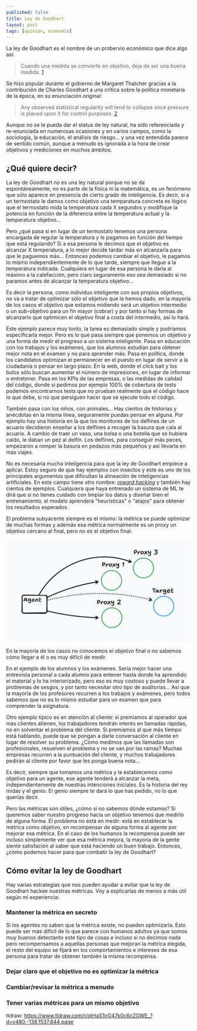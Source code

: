 ```yaml
---
published: false
title: Ley de Goodhart
layout: post
tags: [opinión, economía]
---
```


La ley de Goodhart es el nombre de un probervio económico que dice algo así:

> Cuando una medida se convierte en objetivo, deja de ser una buena medida. [1](https://en.wikipedia.org/wiki/Goodhart%27s_law)

Se hizo popular durante el gobierno de Margaret Thatcher gracias a la contribución de Charles Goodhart a una crítica sobre la política monetaria de la época, en su enunciación original:

> Any observed statistical regularity will tend to collapse once pressure is placed upon it for control purposes. [2](https://link.springer.com/chapter/10.1007/978-1-349-17295-5_4)

Aunque no se le pueda dar el status de ley natural, ha sido referenciada y re-enunciada en numerosas ocasiones y en varios campos, como la sociología, la educación, el análisis de riesgo... y una vez entendida parece de sentido común, aunque a menudo es ignorada a la hora de crear objetivos y mediciones en muchos ámbitos.

## ¿Qué quiere decir?

La ley de Goodhart no es una ley natural porque no se da espontáneamente, no es parte de la física ni la matemática, es un fenómeno que sólo aparece en presencia de cierto grado de inteligencia. Es decir, si a un termostato le damos como objetivo una temparatura concreta es lógico que el termostato mida la temperatura cada X segundos y modifique la potencia en función de la diferencia entre la temperatura actual y la temperatura objetivo...

Pero ¿qué pasa si en lugar de un termostato tenemos una persona encargada de regular la temperatura y le pagamos en función del tiempo que está regulando? Si a esa persona le decimos que el objetivo es alcanzar X temperatura, a lo mejor decide tardar más en alcanzarla para que le paguemos más... Entonces podemos cambiar el objetivo, le pagamos lo mismo independientemente de lo que tarde, siempre que llegue a la temperatura indicada. Cualquiera en lugar de esa persona le daría al máximo a la calefacción, pero claro seguramente eso sea demasiado si no paramos antes de alcanzar la temperatura objetivo...

Es decir la persona, como individuo inteligente con sus propios objetivos, no va a tratar de optimizar sólo el objetivo que le hemos dado, en la mayoría de los casos el objetivo que estamos midiendo será un objetivo intermedio o un sub-objetivo para un fin mayor (cobrar) y por tanto si hay formas de alcanzarlo que optimicen el objetivo final a costa del intermedio, así lo hará.

Este ejemplo parece muy tonto, la tarea es demasiado simple y podríamos especificarla mejor. Pero es lo que pasa siempre que ponemos un objetivo y una forma de medir el progreso a un sistema inteligente. Pasa en educación con los trabajos y los exámenes, que los alumnos estudian para obtener mejor nota en el examen y no para aprender más. Pasa en política, donde los candidatos optimizan el permanecer en el puesto en lugar de servir a la ciudadanía o pensar en largo plazo. En la web, donde el click bait y los bulos sólo buscan aumentar el número de impresiones, en lugar de informar o entretener. Pasa en los KPIs de las empresas, o las medidas de calidad del código, donde si pedimos por ejemplo 100% de cobertura de tests podemos encontrarnos tests que no prueban realmente que el código hace lo que debe, si no que persiguen hacer que se ejecute todo el código.

También pasa con los niños, con animales... Hay cientos de historias y anécdotas en la misma línea, seguramente puedas pensar en alguna. Por ejemplo hay una historia en la que los monitores de los delfines de un acuario decidieron enseñar a los delfines a recoger la basura que caía al acuario. A cambio de traer un vaso, una bolsa o una botella que se hubiera caído, le daban un pez al delfín. Los delfines, para conseguir más peces, empezaron a romper la basura en pedazos más pequeños y así llevarla en más viajes.

No es necesaria mucha inteligencia para que la ley de Goodhart empiece a aplicar. Estoy seguro de que hay ejemplos con insectos y este es uno de los principales argumentos que dificultan la alineación de inteligencias artificiales. En este campo tiene otro nombre: [_reward hacking_](https://ui.stampy.ai/questions/8SIU/What-is-reward-hacking) y también hay cientos de ejemplos. Cualquiera que haya entrenado un sistema de ML te dirá que si no tienes cuidado con limpiar los datos y diseñar bien el entrenamiento, el modelo aprenderá "heurísticas" o "atajos" para obtener los resultados esperados.

El problema subyacente siempre es el mismo: la métrica se puede optimizar de muchas formas y además esa métrica normalmente es un proxy un objetivo cercano al final, pero no es el objetivo final:

![alt text](image-2.png)

En la mayoría de los casos no conocemos el objetivo final o no sabemos cómo llegar a él o es muy difícil de medir.

En el ejemplo de los alumnos y los exámenes. Sería mejor hacer una entrevista personal a cada alumno para entener hasta donde ha aprendido el material y lo ha interiorizado, pero eso es muy costoso y puede llevar a problemas de sesgos, y por tanto necesitar otro tipo de auditorías... Así que la mayoría de los profesores recurren a los trabajos y exámenes, pero todos sabemos que no es lo mismo estudiar para un examen que para comprender la asignatura.

Otro ejemplo típico es en atención al cliente: si premiamos al operador que más clientes atienen, los trabajadores tendrán interés en llamadas rápidas, no en solventar el problema del cliente. Si premiamos al que más tiempo está hablando, puede que se pongan a darle conversación al cliente en lugar de resolver su problema. ¿Cómo medimos que las llamadas son profesionales, resuelven el problema y no se van por las ramas? Muchas empresas recurren a la puntuación del cliente, y muchos trabajadores pedirán al cliente por favor que les ponga buena nota...

Es decir, siempre que tomamos una métrica y la establecemos como objetivo para un agente, ese agente tenderá a alcanzar la meta, independientemente de nuestras intenciones iniciales. Es la historia del rey midas y el genio. El genio siempre te dará lo que has pedido, no lo que querías decir.

Pero las métricas son útiles, ¿cómo si no sabemos dónde estamos? Si queremos saber nuestro progreso hacia un objetivo tenemos que medirlo de alguna forma. El problema no está en medir: está en establecer la métrica como objetivo, en recompensar de alguna forma al agente por mejorar esa métrica. En el caso de los humanos la recompensa puede ser incluso simplemente ver que esa métrica mejora, la mayoría de la gente siente satisfación al saber que está haciendo un buen trabajo. Entonces, ¿cómo podemos hacer para que combatir la ley de Goodhart?

## Cómo evitar la ley de Goodhart

Hay varias estrategias que nos pueden ayudar a evitar que la ley de Goodhart hackee nuestras métricas. Voy a explicarlas de menos a más útil según mi experiencia:

### Mantener la métrica en secreto

Si los agentes no saben que la métrica existe, no pueden optimizarla. Esto puede ser más difícil de lo que parece con humanos adultos ya que somos muy buenos detectanto este tipo de cosas e incluso si no decimos nada pero recompensamos a aquellas personas que mejoran la métrica elegida, el resto del equipo se fijará en los comportamientos e intereses de esa persona para tratar de obtener también la misma recompensa.

### Dejar claro que el objetivo no es optimizar la métrica

### Cambiar/revisar la métrica a menudo

### Tener varias métricas para un mismo objetivo

tldraw: https://www.tldraw.com/r/qtHaS1irG47k0c6cZGWE_?d=v480.-138.1537.844.page

